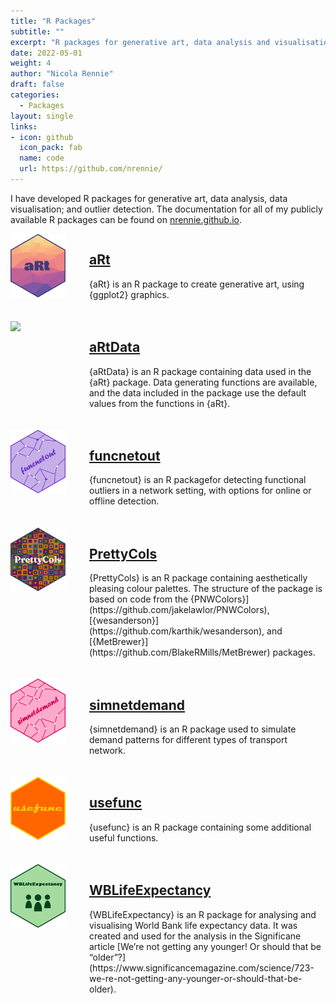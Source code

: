 ```yaml
---
title: "R Packages"
subtitle: ""
excerpt: "R packages for generative art, data analysis and visualisation; and outlier detection."
date: 2022-05-01
weight: 4
author: "Nicola Rennie"
draft: false
categories:
  - Packages
layout: single
links:
- icon: github
  icon_pack: fab
  name: code
  url: https://github.com/nrennie/
---
```


I have developed R packages for generative art, data analysis, data visualisation; and outlier detection. The documentation for all of my publicly available R packages can be found on [nrennie.github.io](https://nrennie.github.io/).


<div style="display: table; width: 100%; padding-bottom:20px;">
  <div style="float: left; width: 25%;">
  <img src="https://github.com/nrennie/aRt/blob/main/man/figures/logo.png?raw=true" width="70%">
  </div>
  <div style="float: left; width: 75%;">
  <a href="https://nrennie.github.io/aRt/"><h2>aRt</h2></a>
  <p>{aRt} is an R package to create generative art, using {ggplot2} graphics.
  </p>
  </div>
</div>

<div style="display: table; width: 100%; padding-bottom:20px;">
  <div style="float: left; width: 25%;">
  <img src="https://github.com/nrennie/aRtData/blob/main/man/figures/logo.png?raw=true" width="70%">
  </div>
  <div style="float: left; width: 75%;">
  <a href="https://nrennie.github.io/aRtData/"><h2>aRtData</h2></a>
  <p>{aRtData} is an R package containing data used in the {aRt} package. Data generating functions are available, and the data included in the package use the default values from the functions in {aRt}.
  </p>
  </div>
</div>

<div style="display: table; width: 100%; padding-bottom:20px;">
  <div style="float: left; width: 25%;">
  <img src="https://github.com/nrennie/funcnetout/blob/main/man/figures/logo.png?raw=true" width="70%">
  </div>
  <div style="float: left; width: 75%;">
  <a href="https://nrennie.github.io/funcnetout/"><h2>funcnetout</h2></a>
  <p>{funcnetout} is an R packagefor detecting functional outliers in a network setting, with options for online or offline detection.
  </p>
  </div>
</div>

<div style="display: table; width: 100%; padding-bottom:20px;">
  <div style="float: left; width: 25%;">
  <img src="https://github.com/nrennie/PrettyCols/blob/main/man/figures/logo.png?raw=true" width="70%">
  </div>
  <div style="float: left; width: 75%;">
  <a href="https://nrennie.github.io/PrettyCols/"><h2>PrettyCols</h2></a>
  <p>{PrettyCols} is an R package containing aesthetically pleasing colour palettes. The structure of the package is  based on code from the <a> {PNWColors}](https://github.com/jakelawlor/PNWColors),  [{wesanderson}](https://github.com/karthik/wesanderson), and [{MetBrewer}](https://github.com/BlakeRMills/MetBrewer) packages. 
</p>
  </div>
</div>

<div style="display: table; width: 100%; padding-bottom:20px;">
  <div style="float: left; width: 25%;">
  <img src="https://github.com/nrennie/simnetdemand/blob/main/man/figures/logo.png?raw=true" width="70%">
  </div>
  <div style="float: left; width: 75%;">
  <a href="https://nrennie.github.io/simnetdemand/"><h2>simnetdemand</h2></a>
  <p>{simnetdemand} is an R package used to simulate demand patterns for different types of transport network.
  </p>
  </div>
</div>

<div style="display: table; width: 100%; padding-bottom:20px;">
  <div style="float: left; width: 25%;">
  <img src="https://github.com/nrennie/usefunc/blob/main/man/figures/logo.png?raw=true" width="70%">
  </div>
  <div style="float: left; width: 75%;">
  <a href="https://nrennie.github.io/usefunc/"><h2>usefunc</h2></a>
  <p>{usefunc} is an R package containing some additional useful functions.
  </p>
  </div>
</div>

<div style="display: table; width: 100%; padding-bottom:20px;">
  <div style="float: left; width: 25%;">
  <img src="https://github.com/nrennie/WBLifeExpectancy/blob/main/man/figures/logo.png?raw=true" width="70%">
  </div>
  <div style="float: left; width: 75%;">
  <a href="https://nrennie.github.io/WBLifeExpectancy/"><h2>WBLifeExpectancy</h2></a>
  <p>{WBLifeExpectancy} is an R package for analysing and visualising World Bank life expectancy data. It was created and used for the analysis in the Significane article [We’re not getting any younger! Or should that be “older”?](https://www.significancemagazine.com/science/723-we-re-not-getting-any-younger-or-should-that-be-older).
  </p>
  </div>
</div>
